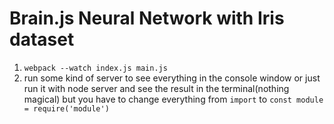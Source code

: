 # Brain.js Neural Network with Iris dataset

1.  `webpack --watch index.js main.js`
2.  run some kind of server to see everything in the console window or just run it with node server and see the result in the terminal(nothing magical) but you have to change everything from `import` to `const module = require('module')`
